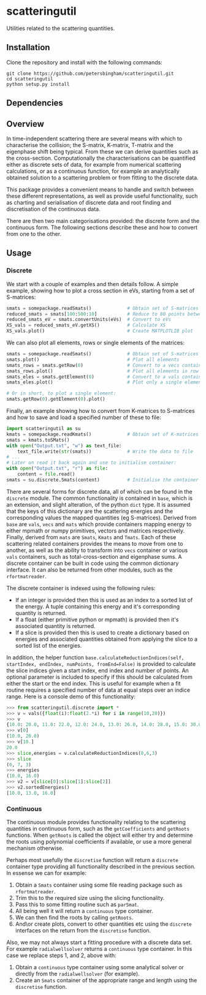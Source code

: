 # scatteringutil
Utilities related to the scattering quantities.

## Installation

Clone the repository and install with the following commands:

    git clone https://github.com/petersbingham/scatteringutil.git
    cd scatteringutil
    python setup.py install
    
## Dependencies


## Overview

In time-independent scattering there are several means with which to characterise the collision; the S-matrix, K-matrix, T-matrix and the eigenphase shift being typical. From these we can derive quantities such as the cross-section. Computationally the characterisations can be quantified either as discrete sets of data, for example from numerical scattering calculations, or as a continuous function, for example an analytically obtained solution to a scattering problem or from fitting to the discrete data.

This package provides a convenient means to handle and switch between these different representations, as well as provide useful functionality, such as charting and serialisation of discrete data and root finding and discretisation of the continuous data.

There are then two main categorisations provided: the discrete form and the continuous form. The following sections describe these and how to convert from one to the other.

## Usage

### Discrete
We start with a couple of examples and then details follow. A simple example, showing how to plot a cross section in eVs, starting from a set of S-matrices:
```python
smats = somepackage.readSmats()             # Obtain set of S-matrices
reduced_smats = smats[100:500:10]           # Reduce to 80 points between 100 and 500
reduced_smats_eV = smats.convertUnits(eVs)  # Convert to eVs
XS_vals = reduced_smats_eV.getXS()          # Calculate XS
XS_vals.plot()                              # Create MATPLOTLIB plot
```
We can also plot all elements, rows or single elements of the matrices:
```python
smats = somepackage.readSmats()             # Obtain set of S-matrices
smats.plot()                                # Plot all elements
smats_rows = smats.getRow(0)                # Convert to a vecs container containing rows
smats_rows.plot()                           # Plot all elements in row
smats_eles = smats.getElement(0)            # Convert to a vals container containing single element
smats_eles.plot()                           # Plot only a single element

# Or in short, to plot a single element:
smats.getRow(0).getElement(0).plot()
```
Finally, an example showing how to convert from K-matrices to S-matrices and how to save and load a specified number of these to file:
```python
import scatteringutil as su
kmats = somepackage.readKmats()             # Obtain set of K-matrices
smats = kmats.toSMats()
with open("Output.txt", "w") as text_file:
    text_file.write(str(smats))             # Write the data to file
# ...
# Later on read it back again and use to initialise container:
with open("Output.txt", "r") as file:
    content = file.read()
smats = su.discrete.Smats(content)          # Initialise the container using the serialised data.
```

There are several forms for discrete data, all of which can be found in the `discrete` module. The common functionality is contained in `base`, which is an extension, and slight alteration, of the python `dict` type. It is assumed that the keys of this dictionary are the scattering energies and the corresponding values the mapped quantities (eg S-matrices). Derived from `base` are `vals`, `vecs` and `mats` which provide containers mapping energy to either mpmath or numpy primitives, vectors and matrices respectively. Finally, derived from `mats` are `Smats`, `Kmats` and `Tmats`. Each of these scattering related containers provides the means to move from one to another, as well as the ability to transform into `vecs` container or various `vals` containers, such as total-cross-section and eigenphase sums. A discrete container can be built in code using the common dictionary interface. It can also be returned from other modules, such as the `rfortmatreader`. 

The discrete container is indexed using the following rules:
 * If an integer is provided then this is used as an index to a sorted list of the energy. A tuple containing this energy and it's corresponding quantity is returned.
 * If a float (either primitive python or mpmath) is provided then it's associated quantity is returned.
 * If a slice is provided then this is used to create a dictionary based on energies and associated quantities obtained from applying the slice to a sorted list of the energies.

In addition, the helper function `base.calculateReductionIndices(self, startIndex, endIndex, numPoints, fromEnd=False)` is provided to calculate the slice indices given a start index, end index and number of points. An optional parameter is included to specify if this should be calculated from either the start or the end index. This is useful for example when a fit routine requires a specified number of data at equal steps over an indice range.  Here is a console demo of this functionality:

```python
>>> from scatteringutil.discrete import *
>>> v = vals({float(i):float(2.*i) for i in range(10,20)})
>>> v
{10.0: 20.0, 11.0: 22.0, 12.0: 24.0, 13.0: 26.0, 14.0: 28.0, 15.0: 30.0, 16.0: 32.0, 17.0: 34.0, 18.0: 36.0, 19.0: 38.0}
>>> v[0]
(10.0, 20.0)
>>> v[10.]
20.0
>>> slice,energies = v.calculateReductionIndices(0,6,3)
>>> slice
(0, 7, 3)
>>> energies
(10.0, 16.0)
>>> v2 = v[slice[0]:slice[1]:slice[2]]
>>> v2.sortedEnergies()
[10.0, 13.0, 16.0]
```

### Continuous
The continuous module provides functionality relating to the scattering quantities in continuous form, such as the `getCoefficients` and `getRoots` functions. When `getRoots` is called the object will either try and determine the roots using polynomial coefficients if available, or use a more general mechanism otherwise.

Perhaps most usefully the `discretise` function will return a `discrete` container type providing all functionality described in the previous section. In essense we can for example:
 1. Obtain a `Smats` container using some file reading package such as `rfortmatreader`.
 2. Trim this to the required size using the slicing functionality.
 3. Pass this to some fitting routine such as `parSmat`.
 4. All being well it will return a `continuous` type container.
 5. We can then find the roots by calling `getRoots`.
 6. And\or create plots, convert to other quantities etc using the `discrete` interfaces on the return from the `discretise` function.

Also, we may not always start a fitting procedure with a discrete data set. For example `radialwellsolver` returns a `continuous` type container. In this case we replace steps 1, and 2, above with:
 1. Obtain a `continuous` type container using some analytical solver or directly from the `radialwellsolver` (for example).
 2. Create an `Smats` container of the appropriate range and length using the `discretise` function.
 
